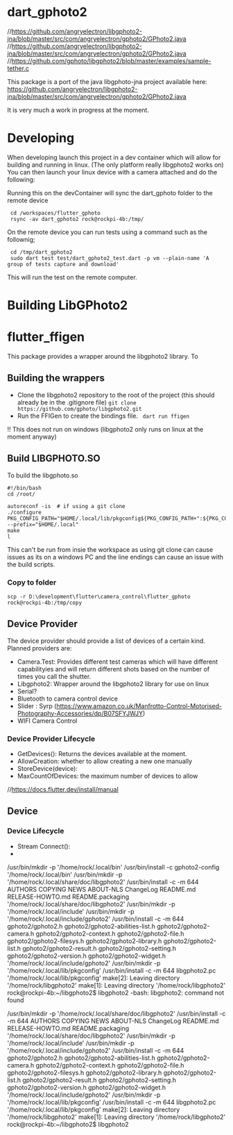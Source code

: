 # dart_gphoto2



//https://github.com/angryelectron/libgphoto2-jna/blob/master/src/com/angryelectron/gphoto2/GPhoto2.java
//https://github.com/angryelectron/libgphoto2-jna/blob/master/src/com/angryelectron/gphoto2/GPhoto2.java
//https://github.com/gphoto/libgphoto2/blob/master/examples/sample-tether.c

This package is a port of the java libgphoto-jna project available here: 
https://github.com/angryelectron/libgphoto2-jna/blob/master/src/com/angryelectron/gphoto2/GPhoto2.java


It is very much a work in progress at the moment. 



# Developing
When developing launch this project in a dev container which will allow for building and running in linux. (The only platform really libgphoto2 works on)  You can then launch your linux device with a camera attached and do the following: 

Running this on the devContainer will sync the dart_gphoto folder to the remote device

```
 cd /workspaces/flutter_gphoto
 rsync -av dart_gphoto2 rock@rockpi-4b:/tmp/
 ```


On the remote device you can run tests using a command such as the follownig; 
```
 cd /tmp/dart_gphoto2
 sudo dart test test/dart_gphoto2_test.dart -p vm --plain-name 'A group of tests capture and download'
```
This will run the test on the remote computer. 

# Building LibGPhoto2


# flutter_ffigen

This package provides a wrapper around the libgphoto2 library.  To 


## Building the wrappers

- Clone the libgphoto2 repository to the root of the project (this should already be in the .gitignore file) 
```git clone https://github.com/gphoto/libgphoto2.git ```
- Run the FFIGen to create the bindings file. 
``` dart run ffigen```

!! This does not run on windows (libgphoto2 only runs on linux at the moment anyway)


## Build LIBGPHOTO.SO

To build the libgphoto.so
```
#!/bin/bash 
cd /root/

autoreconf -is  # if using a git clone
./configure PKG_CONFIG_PATH="$HOME/.local/lib/pkgconfig${PKG_CONFIG_PATH+":${PKG_CONFIG_PATH}"}" --prefix="$HOME/.local"
make
l
```
This can't be run from insie the workspace as using git clone can cause issues as its on a windows PC and the line endings can cause an issue with the build scripts.

### Copy to folder
```
scp -r D:\development\flutter\camera_control\flutter_gphoto rock@rockpi-4b:/tmp/copy
````


## Device Provider

The device provider should provide a list of devices of a certain kind.  Planned providers are: 
- Camera.Test:  Provides different test cameras which will have different capabilityies and will return different shots based on the number of times you call the shutter.
- Libgphoto2:  Wrapper around the libgphoto2 library for use on linux
- Serial? 
- Bluetooth to camera control device
- Slider : Syrp (https://www.amazon.co.uk/Manfrotto-Control-Motorised-Photography-Accessories/dp/B07SFYJWJY)  
- WIFI Camera Control


### Device Provider Lifecycle


- GetDevices(): Returns the devices available at the moment. 
- AllowCreation: whether to allow creating a new one manually
- StoreDevice(device): 
- MaxCountOfDevices:  the maximum number of devices to allow

//https://docs.flutter.dev/install/manual


## Device

### Device Lifecycle

- Stream Connect(): 
- 


 /usr/bin/mkdir -p '/home/rock/.local/bin'
 /usr/bin/install -c gphoto2-config '/home/rock/.local/bin'
 /usr/bin/mkdir -p '/home/rock/.local/share/doc/libgphoto2'
 /usr/bin/install -c -m 644 AUTHORS COPYING NEWS ABOUT-NLS ChangeLog README.md RELEASE-HOWTO.md README.packaging '/home/rock/.local/share/doc/libgphoto2'
 /usr/bin/mkdir -p '/home/rock/.local/include'
 /usr/bin/mkdir -p '/home/rock/.local/include/gphoto2'
 /usr/bin/install -c -m 644  gphoto2/gphoto2.h gphoto2/gphoto2-abilities-list.h gphoto2/gphoto2-camera.h gphoto2/gphoto2-context.h gphoto2/gphoto2-file.h gphoto2/gphoto2-filesys.h gphoto2/gphoto2-library.h gphoto2/gphoto2-list.h gphoto2/gphoto2-result.h gphoto2/gphoto2-setting.h gphoto2/gphoto2-version.h gphoto2/gphoto2-widget.h '/home/rock/.local/include/gphoto2'
 /usr/bin/mkdir -p '/home/rock/.local/lib/pkgconfig'
 /usr/bin/install -c -m 644 libgphoto2.pc '/home/rock/.local/lib/pkgconfig'
make[2]: Leaving directory '/home/rock/libgphoto2'
make[1]: Leaving directory '/home/rock/libgphoto2'
rock@rockpi-4b:~/libgphoto2$ libgphoto2
-bash: libgphoto2: command not found

 /usr/bin/mkdir -p '/home/rock/.local/share/doc/libgphoto2'
 /usr/bin/install -c -m 644 AUTHORS COPYING NEWS ABOUT-NLS ChangeLog README.md RELEASE-HOWTO.md README.packaging '/home/rock/.local/share/doc/libgphoto2'
 /usr/bin/mkdir -p '/home/rock/.local/include'
 /usr/bin/mkdir -p '/home/rock/.local/include/gphoto2'
 /usr/bin/install -c -m 644  gphoto2/gphoto2.h gphoto2/gphoto2-abilities-list.h gphoto2/gphoto2-camera.h gphoto2/gphoto2-context.h gphoto2/gphoto2-file.h gphoto2/gphoto2-filesys.h gphoto2/gphoto2-library.h gphoto2/gphoto2-list.h gphoto2/gphoto2-result.h gphoto2/gphoto2-setting.h gphoto2/gphoto2-version.h gphoto2/gphoto2-widget.h '/home/rock/.local/include/gphoto2'
 /usr/bin/mkdir -p '/home/rock/.local/lib/pkgconfig'
 /usr/bin/install -c -m 644 libgphoto2.pc '/home/rock/.local/lib/pkgconfig'
make[2]: Leaving directory '/home/rock/libgphoto2'
make[1]: Leaving directory '/home/rock/libgphoto2'
rock@rockpi-4b:~/libgphoto2$ libgphoto2